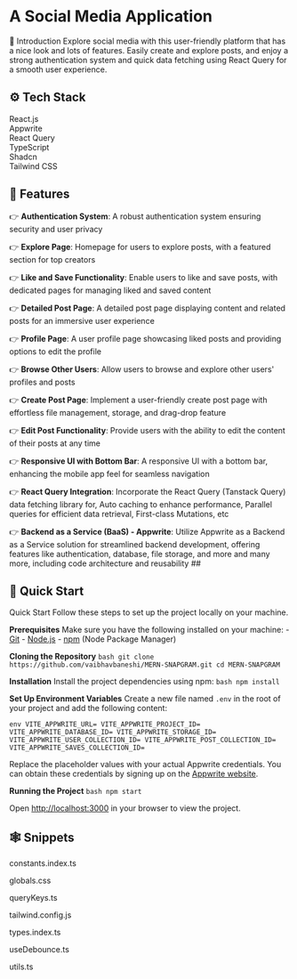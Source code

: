 
# A Social Media Application

🤖 Introduction Explore social media with this user-friendly platform that has a nice look and lots of features. Easily create and explore posts, and enjoy a strong authentication system and quick data fetching using React Query for a smooth user experience.

## ⚙️ Tech Stack

React.js    
Appwrite    
React Query     
TypeScript  
Shadcn  
Tailwind CSS    


## 🔋 Features
    
👉 **Authentication System**: A robust authentication system ensuring security and user privacy   

👉 **Explore Page**: Homepage for users to explore posts, with a featured section for top creators

👉 **Like and Save Functionality**: Enable users to like and save posts, with dedicated pages for managing liked and saved content          

👉 **Detailed Post Page**: A detailed post page displaying content and related posts for an immersive user experience

👉 **Profile Page**: A user profile page showcasing liked posts and providing options to edit the profile   

👉 **Browse Other Users**: Allow users to browse and explore other users' profiles and posts  

👉 **Create Post Page**: Implement a user-friendly create post page with effortless file management, storage, and drag-drop feature

👉 **Edit Post Functionality**: Provide users with the ability to edit the content of their posts at any time

 👉 **Responsive UI with Bottom Bar**: A responsive UI with a bottom bar, enhancing the mobile app feel for seamless navigation 

 👉 **React Query Integration**: Incorporate the React Query (Tanstack Query) data fetching library for, Auto caching to enhance performance, Parallel queries for efficient data retrieval, First-class Mutations, etc 

 👉 **Backend as a Service (BaaS) - Appwrite**: Utilize Appwrite as a Backend as a Service solution for streamlined backend development, offering features like authentication, database, file storage, and more and many more, including code architecture and reusability ## 
## 🤸 Quick Start

Quick Start Follow these steps to set up the project locally on your machine. 

**Prerequisites** Make sure you have the following installed on your machine: - [Git](https://git-scm.com/) - [Node.js](https://nodejs.org/en) - [npm](https://www.npmjs.com/) (Node Package Manager)   

 **Cloning the Repository** ```bash git clone https://github.com/vaibhavbaneshi/MERN-SNAPGRAM.git cd MERN-SNAPGRAM ``` 
 
**Installation** Install the project dependencies using npm: ```bash npm install ``` 

**Set Up Environment Variables** Create a new file named `.env` in the root of your project and add the following content: 

```env VITE_APPWRITE_URL= VITE_APPWRITE_PROJECT_ID= VITE_APPWRITE_DATABASE_ID= VITE_APPWRITE_STORAGE_ID= VITE_APPWRITE_USER_COLLECTION_ID= VITE_APPWRITE_POST_COLLECTION_ID= VITE_APPWRITE_SAVES_COLLECTION_ID= ``` 

Replace the placeholder values with your actual Appwrite credentials. You can obtain these credentials by signing up on the [Appwrite website](https://appwrite.io/). 

**Running the Project** ```bash npm start ``` 

Open [http://localhost:3000](http://localhost:3000) in your browser to view the project. 


## 🕸️ Snippets

constants.index.ts

globals.css

queryKeys.ts

tailwind.config.js

types.index.ts

useDebounce.ts

utils.ts
